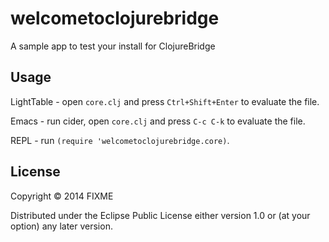 # welcometoclojurebridge

A sample app to test your install for ClojureBridge

## Usage

LightTable - open `core.clj` and press `Ctrl+Shift+Enter` to evaluate the file.

Emacs - run cider, open `core.clj` and press `C-c C-k` to evaluate the file.

REPL - run `(require 'welcometoclojurebridge.core)`.

## License

Copyright © 2014 FIXME

Distributed under the Eclipse Public License either version 1.0 or (at
your option) any later version.
